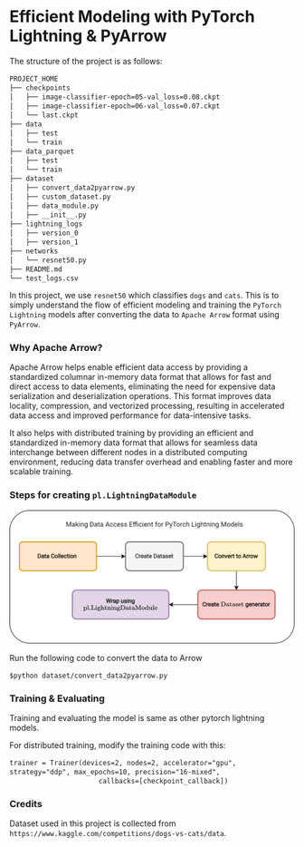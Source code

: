 # Efficient Modeling with PyTorch Lightning & PyArrow

The structure of the project is as follows:
```
PROJECT_HOME
├── checkpoints
│   ├── image-classifier-epoch=05-val_loss=0.08.ckpt
│   ├── image-classifier-epoch=06-val_loss=0.07.ckpt
│   └── last.ckpt
├── data
│   ├── test
│   └── train
├── data_parquet
│   ├── test
│   └── train
├── dataset
│   ├── convert_data2pyarrow.py
│   ├── custom_dataset.py
│   ├── data_module.py
│   ├── __init__.py
├── lightning_logs
│   ├── version_0
│   ├── version_1
├── networks
│   └── resnet50.py
├── README.md
└── test_logs.csv
```

In this project, we use `resnet50` which classifies `dogs` and `cats`.  This is to simply understand the flow of efficient modeling and training the `PyTorch Lightning` models after converting the data to `Apache Arrow` format using `PyArrow`.

### Why Apache Arrow?
Apache Arrow helps enable efficient data access by providing a standardized columnar in-memory data format that allows for fast and direct access to data elements, eliminating the need for expensive data serialization and deserialization operations. This format improves data locality, compression, and vectorized processing, resulting in accelerated data access and improved performance for data-intensive tasks.

It also helps with distributed training by providing an efficient and standardized in-memory data format that allows for seamless data interchange between different nodes in a distributed computing environment, reducing data transfer overhead and enabling faster and more scalable training.

### Steps for creating `pl.LightningDataModule` 
![](images/data_process.png)

Run the following code to convert the data to Arrow
```
$python dataset/convert_data2pyarrow.py
```

### Training & Evaluating
Training and evaluating the model is same as other pytorch lightning models.


For distributed training, modify the training code with this:
```
trainer = Trainer(devices=2, nodes=2, accelerator="gpu", strategy="ddp", max_epochs=10, precision="16-mixed",
                      callbacks=[checkpoint_callback])
```

### Credits

Dataset used in this project is collected from `https://www.kaggle.com/competitions/dogs-vs-cats/data`. 